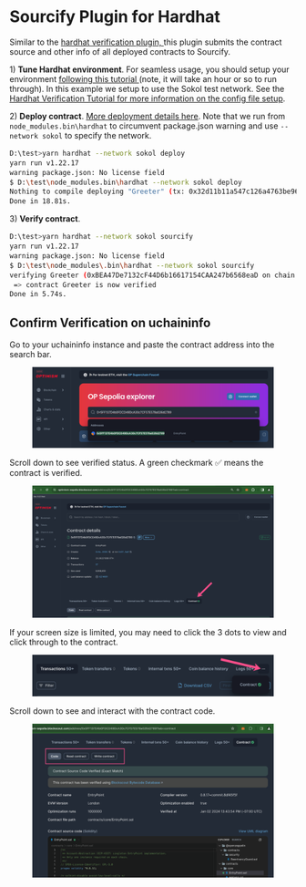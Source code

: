# Sourcify Plugin for Hardhat

Similar to the  [hardhat verification plugin, ](hardhat-verification-plugin.md)this plugin submits the contract source and other info of all deployed contracts to Sourcify.

1\) **Tune Hardhat environment**. For seamless usage, you should setup your environment [following this tutorial ](https://github.com/wighawag/tutorial-hardhat-deploy)(note, it will take an hour or so to run through). In this example we setup to use the Sokol test network.  See the[ Hardhat Verification Tutorial for more information on the config file setup](hardhat-verification-plugin.md#config-file).

2\) **Deploy contract**. [More deployment details here](https://github.com/wighawag/tutorial-hardhat-deploy#7-deploying-to-a-live-network). Note that we run from `node_modules.bin\hardhat` to circumvent package.json warning and use `--network sokol` to specify the network.

```bash
D:\test>yarn hardhat --network sokol deploy
yarn run v1.22.17 
warning package.json: No license field 
$ D:\test\node_modules.bin\hardhat --network sokol deploy 
Nothing to compile deploying "Greeter" (tx: 0x32d11b11a547c126a4763be963f6acd0bb4f87ee7d7627e36f7d9009c57c6182)...: deployed at 0xBEA47De7132cF44D6b16617154CAA247b6568eaD with 528275 gas 
Done in 18.81s.
```

3\) **Verify contract**.&#x20;

```bash
D:\test>yarn hardhat --network sokol sourcify
yarn run v1.22.17
warning package.json: No license field
$ D:\test\node_modules\.bin\hardhat --network sokol sourcify
verifying Greeter (0xBEA47De7132cF44D6b16617154CAA247b6568eaD on chain 77) ...
 => contract Greeter is now verified
Done in 5.74s.
```

## Confirm Verification on uchaininfo

Go to your uchaininfo instance and paste the contract address into the search bar.

<figure><img src="../../.gitbook/assets/paste-contract-address-1.png" alt=""><figcaption></figcaption></figure>

Scroll down to see verified status. A green checkmark ✅ means the contract is verified.

<figure><img src="../../.gitbook/assets/verify-contract-2.png" alt=""><figcaption></figcaption></figure>

If your screen size is limited, you may need to click the 3 dots to view and click through to the contract.

<figure><img src="../../.gitbook/assets/verify-contract-3.png" alt=""><figcaption></figcaption></figure>

Scroll down to see and interact with the contract code.

<figure><img src="../../.gitbook/assets/verify-contracts-4.png" alt=""><figcaption></figcaption></figure>

